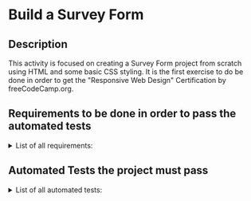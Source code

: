 # Build a Survey Form

## Description
This activity is focused on creating a Survey Form project from scratch using HTML and some basic CSS styling. It is the first exercise to do be done in order to get the "Responsive Web Design" Certification by freeCodeCamp.org.

## Requirements to be done in order to pass the automated tests
<details>
  <summary>List of all requirements: </summary>
  <br>
  
  1. You should have a page title in an `h1` element with an `id` of `title`.
  1. You should have a short explanation in a `p` element with an `id` of `description`.
  1. You should have a `form` element with an `id` of `survey-form`.
  1. Inside the form element, you are required to enter your name in an `input` field that has an `id` of `name` and a `type` of `text`.
  1. Inside the form element, you are required to enter your email in an `input` field that has an `id` of `email`.
  1. If you enter an email that is not formatted correctly, you will see an HTML5 validation error.
  1. Inside the form, you can enter a number in an `input` field that has an `id` of `number`.
  1. The number input should not accept non-numbers, either by preventing you from typing them or by showing an HTML5 validation error (depending on your browser).
  1. If you enter numbers outside the range of the number input, which are defined by the `min` and `max` attributes, you will see an HTML5 validation error.
  1. For the name, email, and number input fields, you can see corresponding `label` elements in the form, that describe the purpose of each field with the following ids: `id="name-label"`, `id="email-label"`, and `id="number-label"`.
  1. For the name, email, and number input fields, you can see placeholder text that gives a description or instructions for each field.
  1. Inside the form element, you should have a `select` dropdown element with an `id` of `dropdown` and at least two options to choose from.
  1. Inside the form element, you can select an option from a group of at least two radio buttons that are grouped using the `name` attribute.
  1. Inside the form element, you can select several fields from a series of checkboxes, each of which must have a `value` attribute.
  1. Inside the form element, you are presented with a `textarea` for additional comments.
  1. Inside the form element, you are presented with a button with `id` of `submit` to submit all the inputs.
</details>


## Automated Tests the project must pass
<details>
  <summary>List of all automated tests: </summary>
  <br>
  
  - You should have an `h1` element with an `id` of `title`.
  - Your `#title` should not be empty.
  - You should have a `p` element with an `id` of `description`.
  - Your `#description` should not be empty.
  - You should have a `form` element with an `id` of `survey-form`.
  - You should have an `input` element with an `id` of `name`.
  - Your `#name` should have a `type` of `text`.
  - Your `#name` should require input.
  - Your `#name` should be a descendant of `#survey-form`.
  - You should have an `input` element with an `id` of `email`.
  - Your `#email` should have a `type` of `email`.
  - Your `#email` should require input.
  - Your `#email` should be a descendant of `#survey-form`.
  - You should have an `input` element with an `id` of `number`.
  - Your `#number` should be a descendant of `#survey-form`.
  - Your `#number` should have a `type` of `number`.
  - Your `#number` should have a `min` attribute with a numeric value.
  - Your `#number` should have a `max` attribute with a numeric value.
  - You should have a `label` element with an `id` of `name-label`.
  - You should have a `label` element with an `id` of `email-label`.
  - You should have a `label` element with an `id` of `number-label`.
  - Your `#name-label` should contain `text` that describes the input.
  - Your `#email-label` should contain `text` that describes the input.
  - Your `#number-label` should contain `text` that describes the input.
  - Your `#name-label` should be a descendant of `#survey-form`.
  - Your `#email-label` should be a descendant of `#survey-form`.
  - Your `#number-label` should be a descendant of `#survey-form`.
  - Your `#name` should have a `placeholder` attribute and value.
  - Your `#email` should have a `placeholder` attribute and value.
  - Your `#number` should have a `placeholder` attribute and value.
  - You should have a `select` field with an `id` of `dropdown`.
  - Your `#dropdown` should have at least two selectable (not disabled) `option` elements.
  - Your `#dropdown` should be a descendant of `#survey-form`.
  - You should have at least two `input` elements with a `type` of `radio` (radio buttons).
  - You should have at least two radio buttons that are descendants of `#survey-form`.
  - All your radio buttons should have a `value` attribute and value.
  - All your radio buttons should have a `name` attribute and value.
  - Every radio button group should have at least 2 radio buttons.
  - You should have at least two `input` elements with a `type` of `checkbox` (checkboxes) that are descendants of `#survey-form`.
  - All your checkboxes inside `#survey-form` should have a `value` attribute and value.
  - You should have at least one `textarea` element that is a descendant of `#survey-form`.
  - You should have an `input` or `button` element with an `id` of `submit`.
  - Your `#submit` should have a `type` of `submit`.
  - Your `#submit` should be a descendant of `#survey-form`.
</details>
